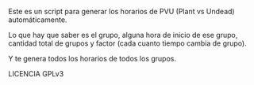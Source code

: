 Este es un script para generar los horarios de PVU (Plant vs Undead) automáticamente.

 Lo que hay que saber es el grupo, alguna hora de inicio de ese grupo, cantidad total de grupos y factor (cada cuanto tiempo cambia de grupo). 

Y te genera todos los horarios de todos los grupos.

LICENCIA GPLv3
